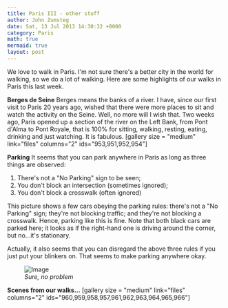 ```yaml
---
title: Paris III - other stuff
author: John Zumsteg
date: Sat, 13 Jul 2013 14:30:32 +0000
category: Paris
math: true
mermaid: true
layout: post
---
```

We love to walk in Paris. I'm not sure there's a better city in the world for walking, so we do a lot of walking. Here are some highlights of our walks in Paris this last week.

<b>Berges de Seine</b>
Berges means the banks of a river. I have, since our first visit to Paris 20 years ago, wished that there were more places to sit and watch the activity on the Seine. Well, no more will I wish that. Two weeks ago, Paris opened up a section of the river on the Left Bank, from Pont d'Alma to Pont Royale, that is 100% for sitting, walking, resting, eating, drinking and just watching. It is fabulous.
[gallery size = "medium" link="files" columns="2" ids="953,951,952,954"]

<b>Parking</b>
It seems that you can park anywhere in Paris as long as three things are observed:
1. There's not a "No Parking" sign to be seen;
2. You don't block an intersection (sometimes ignored);
3. You don't block a crosswalk (often ignored)

This picture shows a few cars obeying the parking rules: there's not a "No Parking" sign; they're not blocking traffic; and they're not blocking a crosswalk. Hence, parking like this is fine. Note that both black cars are parked here; it looks as if the right-hand one is driving around the corner, but no...it's stationary.

Actually, it also seems that you can disregard the above three rules if you just put your blinkers on. That seems to make parking anywhere okay.

<figure class = "landscape">
	<img src="{{"/assets/images/2013/07/DSC03188.jpg" | prepend: site.baseurl | prepend: site.url }}" alt="Image" />
	<figcaption><em>Sure, no problem</em></figcaption>
</figure>



<b>Scenes from our walks...</b>
[gallery size = "medium" link="files" columns="2" ids="960,959,958,957,961,962,963,964,965,966"]
